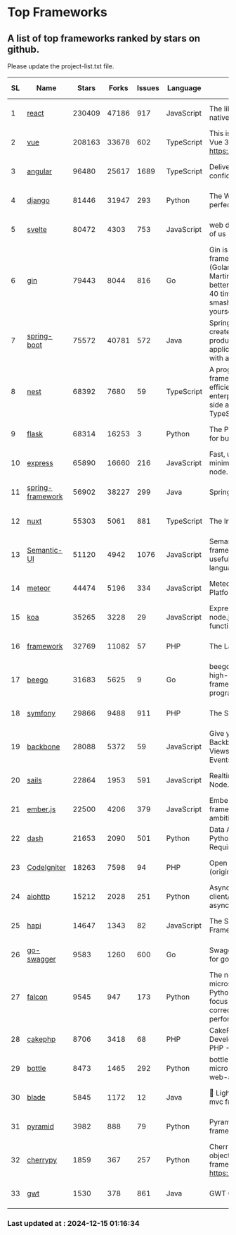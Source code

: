 # Top Frameworks
## A list of top frameworks ranked by stars on github.  
Please update the project-list.txt file.

| SL| Name  | Stars| Forks| Issues | Language | Description | Last Commit |
| --| ------| -----| ---- | ------ | -------- | ----------- | ----------- |
| 1 | [react](https://github.com/facebook/react) | 230409 | 47186 | 917 | JavaScript | The library for web and native user interfaces. | 2024-12-14 21:17:06 |
| 2 | [vue](https://github.com/vuejs/vue) | 208163 | 33678 | 602 | TypeScript | This is the repo for Vue 2. For Vue 3, go to https://github.com/vuejs/core | 2024-10-10 07:24:14 |
| 3 | [angular](https://github.com/angular/angular) | 96480 | 25617 | 1689 | TypeScript | Deliver web apps with confidence 🚀 | 2024-12-13 18:10:27 |
| 4 | [django](https://github.com/django/django) | 81446 | 31947 | 293 | Python | The Web framework for perfectionists with deadlines. | 2024-12-13 15:10:34 |
| 5 | [svelte](https://github.com/sveltejs/svelte) | 80472 | 4303 | 753 | JavaScript | web development for the rest of us | 2024-12-14 14:18:45 |
| 6 | [gin](https://github.com/gin-gonic/gin) | 79443 | 8044 | 816 | Go | Gin is a HTTP web framework written in Go (Golang). It features a Martini-like API with much better performance -- up to 40 times faster. If you need smashing performance, get yourself some Gin. | 2024-11-15 15:54:06 |
| 7 | [spring-boot](https://github.com/spring-projects/spring-boot) | 75572 | 40781 | 572 | Java | Spring Boot helps you to create Spring-powered, production-grade applications and services with absolute minimum fuss. | 2024-12-14 16:24:18 |
| 8 | [nest](https://github.com/nestjs/nest) | 68392 | 7680 | 59 | TypeScript | A progressive Node.js framework for building efficient, scalable, and enterprise-grade server-side applications with TypeScript/JavaScript 🚀 | 2024-12-13 10:16:39 |
| 9 | [flask](https://github.com/pallets/flask) | 68314 | 16253 | 3 | Python | The Python micro framework for building web applications. | 2024-11-24 01:54:29 |
| 10 | [express](https://github.com/expressjs/express) | 65890 | 16660 | 216 | JavaScript | Fast, unopinionated, minimalist web framework for node. | 2024-11-27 20:22:22 |
| 11 | [spring-framework](https://github.com/spring-projects/spring-framework) | 56902 | 38227 | 299 | Java | Spring Framework | 2024-12-14 16:14:47 |
| 12 | [nuxt](https://github.com/nuxt/nuxt) | 55303 | 5061 | 881 | TypeScript | The Intuitive Vue Framework. | 2024-12-13 22:27:37 |
| 13 | [Semantic-UI](https://github.com/Semantic-Org/Semantic-UI) | 51120 | 4942 | 1076 | JavaScript | Semantic is a UI component framework based around useful principles from natural language. | 2024-11-27 21:01:47 |
| 14 | [meteor](https://github.com/meteor/meteor) | 44474 | 5196 | 334 | JavaScript | Meteor, the JavaScript App Platform | 2024-12-13 20:16:27 |
| 15 | [koa](https://github.com/koajs/koa) | 35265 | 3228 | 29 | JavaScript | Expressive middleware for node.js using ES2017 async functions | 2024-11-04 05:08:13 |
| 16 | [framework](https://github.com/laravel/framework) | 32769 | 11082 | 57 | PHP | The Laravel Framework. | 2024-12-14 22:35:25 |
| 17 | [beego](https://github.com/beego/beego) | 31683 | 5625 | 9 | Go | beego is an open-source, high-performance web framework for the Go programming language. | 2024-12-08 14:30:41 |
| 18 | [symfony](https://github.com/symfony/symfony) | 29866 | 9488 | 911 | PHP | The Symfony PHP framework | 2024-12-14 17:42:39 |
| 19 | [backbone](https://github.com/jashkenas/backbone) | 28088 | 5372 | 59 | JavaScript | Give your JS App some Backbone with Models, Views, Collections, and Events | 2024-09-02 12:55:04 |
| 20 | [sails](https://github.com/balderdashy/sails) | 22864 | 1953 | 591 | JavaScript | Realtime MVC Framework for Node.js | 2024-12-06 23:47:23 |
| 21 | [ember.js](https://github.com/emberjs/ember.js) | 22500 | 4206 | 379 | JavaScript | Ember.js - A JavaScript framework for creating ambitious web applications | 2024-12-12 18:37:07 |
| 22 | [dash](https://github.com/plotly/dash) | 21653 | 2090 | 501 | Python | Data Apps & Dashboards for Python. No JavaScript Required. | 2024-12-11 17:57:01 |
| 23 | [CodeIgniter](https://github.com/bcit-ci/CodeIgniter) | 18263 | 7598 | 94 | PHP | Open Source PHP Framework (originally from EllisLab) | 2024-03-20 03:51:42 |
| 24 | [aiohttp](https://github.com/aio-libs/aiohttp) | 15212 | 2028 | 251 | Python | Asynchronous HTTP client/server framework for asyncio and Python | 2024-12-12 15:12:18 |
| 25 | [hapi](https://github.com/hapijs/hapi) | 14647 | 1343 | 82 | JavaScript | The Simple, Secure Framework Developers Trust | 2024-10-24 22:10:55 |
| 26 | [go-swagger](https://github.com/go-swagger/go-swagger) | 9583 | 1260 | 600 | Go | Swagger 2.0 implementation for go | 2024-11-07 04:05:23 |
| 27 | [falcon](https://github.com/falconry/falcon) | 9545 | 947 | 173 | Python | The no-magic web API and microservices framework for Python developers, with a focus on reliability, correctness, and performance at scale. | 2024-12-08 21:12:29 |
| 28 | [cakephp](https://github.com/cakephp/cakephp) | 8706 | 3418 | 68 | PHP | CakePHP: The Rapid Development Framework for PHP - Official Repository | 2024-12-15 00:34:32 |
| 29 | [bottle](https://github.com/bottlepy/bottle) | 8473 | 1465 | 292 | Python | bottle.py is a fast and simple micro-framework for python web-applications. | 2024-12-06 16:42:00 |
| 30 | [blade](https://github.com/lets-blade/blade) | 5845 | 1172 | 12 | Java | :rocket: Lightning fast and elegant mvc framework for Java8 | 2024-12-03 02:45:13 |
| 31 | [pyramid](https://github.com/Pylons/pyramid) | 3982 | 888 | 79 | Python | Pyramid - A Python web framework | 2024-06-10 16:09:42 |
| 32 | [cherrypy](https://github.com/cherrypy/cherrypy) | 1859 | 367 | 257 | Python | CherryPy is a pythonic, object-oriented HTTP framework.      https://cherrypy.dev | 2024-10-31 00:00:39 |
| 33 | [gwt](https://github.com/gwtproject/gwt) | 1530 | 378 | 861 | Java | GWT Open Source Project | 2024-11-07 15:22:31 |

### Last updated at : 2024-12-15 01:16:34
